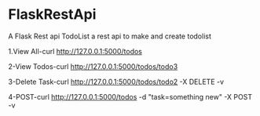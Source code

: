# FlaskRestApi
A Flask Rest api TodoList
a rest api to make and create todolist

1.View All-curl http://127.0.0.1:5000/todos

2-View Todos-curl http://127.0.0.1:5000/todos/todo3

3-Delete Task-curl http://127.0.0.1:5000/todos/todo2 -X DELETE -v

4-POST-curl http://127.0.0.1:5000/todos -d "task=something new" -X POST -v

